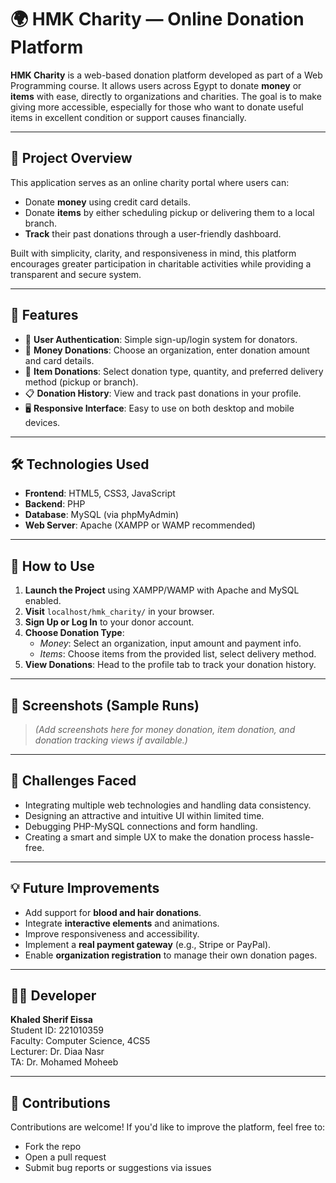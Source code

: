 # 🌍 HMK Charity — Online Donation Platform

**HMK Charity** is a web-based donation platform developed as part of a Web Programming course. It allows users across Egypt to donate **money** or **items** with ease, directly to organizations and charities. The goal is to make giving more accessible, especially for those who want to donate useful items in excellent condition or support causes financially.

---

## 📌 Project Overview

This application serves as an online charity portal where users can:
- Donate **money** using credit card details.
- Donate **items** by either scheduling pickup or delivering them to a local branch.
- **Track** their past donations through a user-friendly dashboard.

Built with simplicity, clarity, and responsiveness in mind, this platform encourages greater participation in charitable activities while providing a transparent and secure system.

---

## 🚀 Features

- 🔐 **User Authentication**: Simple sign-up/login system for donators.
- 💸 **Money Donations**: Choose an organization, enter donation amount and card details.
- 🎁 **Item Donations**: Select donation type, quantity, and preferred delivery method (pickup or branch).
- 📋 **Donation History**: View and track past donations in your profile.
- 🖥️ **Responsive Interface**: Easy to use on both desktop and mobile devices.

---

## 🛠️ Technologies Used

- **Frontend**: HTML5, CSS3, JavaScript  
- **Backend**: PHP  
- **Database**: MySQL (via phpMyAdmin)  
- **Web Server**: Apache (XAMPP or WAMP recommended)

---

## 🔧 How to Use

1. **Launch the Project** using XAMPP/WAMP with Apache and MySQL enabled.
2. **Visit** `localhost/hmk_charity/` in your browser.
3. **Sign Up or Log In** to your donor account.
4. **Choose Donation Type**:
   - *Money*: Select an organization, input amount and payment info.
   - *Items*: Choose items from the provided list, select delivery method.
5. **View Donations**: Head to the profile tab to track your donation history.

---

## 📸 Screenshots (Sample Runs)

> *(Add screenshots here for money donation, item donation, and donation tracking views if available.)*

---

## 🧠 Challenges Faced

- Integrating multiple web technologies and handling data consistency.
- Designing an attractive and intuitive UI within limited time.
- Debugging PHP-MySQL connections and form handling.
- Creating a smart and simple UX to make the donation process hassle-free.

---

## 💡 Future Improvements

- Add support for **blood and hair donations**.
- Integrate **interactive elements** and animations.
- Improve responsiveness and accessibility.
- Implement a **real payment gateway** (e.g., Stripe or PayPal).
- Enable **organization registration** to manage their own donation pages.

---

## 👨‍💻 Developer

**Khaled Sherif Eissa**  
Student ID: 221010359  
Faculty: Computer Science, 4CS5  
Lecturer: Dr. Diaa Nasr  
TA: Dr. Mohamed Moheeb

---

## 🤝 Contributions

Contributions are welcome! If you'd like to improve the platform, feel free to:
- Fork the repo
- Open a pull request
- Submit bug reports or suggestions via issues
